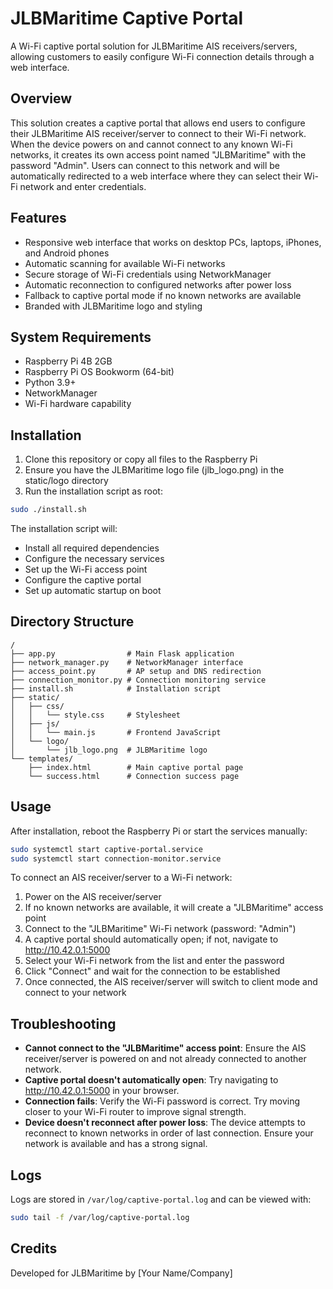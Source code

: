 # JLBMaritime Captive Portal

A Wi-Fi captive portal solution for JLBMaritime AIS receivers/servers, allowing customers to easily configure Wi-Fi connection details through a web interface.

## Overview

This solution creates a captive portal that allows end users to configure their JLBMaritime AIS receiver/server to connect to their Wi-Fi network. When the device powers on and cannot connect to any known Wi-Fi networks, it creates its own access point named "JLBMaritime" with the password "Admin". Users can connect to this network and will be automatically redirected to a web interface where they can select their Wi-Fi network and enter credentials.

## Features

- Responsive web interface that works on desktop PCs, laptops, iPhones, and Android phones
- Automatic scanning for available Wi-Fi networks
- Secure storage of Wi-Fi credentials using NetworkManager
- Automatic reconnection to configured networks after power loss
- Fallback to captive portal mode if no known networks are available
- Branded with JLBMaritime logo and styling

## System Requirements

- Raspberry Pi 4B 2GB
- Raspberry Pi OS Bookworm (64-bit)
- Python 3.9+
- NetworkManager
- Wi-Fi hardware capability

## Installation

1. Clone this repository or copy all files to the Raspberry Pi
2. Ensure you have the JLBMaritime logo file (jlb_logo.png) in the static/logo directory
3. Run the installation script as root:

```bash
sudo ./install.sh
```

The installation script will:
- Install all required dependencies
- Configure the necessary services
- Set up the Wi-Fi access point
- Configure the captive portal
- Set up automatic startup on boot

## Directory Structure

```
/
├── app.py                # Main Flask application
├── network_manager.py    # NetworkManager interface
├── access_point.py       # AP setup and DNS redirection
├── connection_monitor.py # Connection monitoring service
├── install.sh            # Installation script
├── static/
│   ├── css/
│   │   └── style.css     # Stylesheet
│   ├── js/
│   │   └── main.js       # Frontend JavaScript
│   └── logo/
│       └── jlb_logo.png  # JLBMaritime logo
└── templates/
    ├── index.html        # Main captive portal page
    └── success.html      # Connection success page
```

## Usage

After installation, reboot the Raspberry Pi or start the services manually:

```bash
sudo systemctl start captive-portal.service
sudo systemctl start connection-monitor.service
```

To connect an AIS receiver/server to a Wi-Fi network:

1. Power on the AIS receiver/server
2. If no known networks are available, it will create a "JLBMaritime" access point
3. Connect to the "JLBMaritime" Wi-Fi network (password: "Admin")
4. A captive portal should automatically open; if not, navigate to http://10.42.0.1:5000
5. Select your Wi-Fi network from the list and enter the password
6. Click "Connect" and wait for the connection to be established
7. Once connected, the AIS receiver/server will switch to client mode and connect to your network

## Troubleshooting

- **Cannot connect to the "JLBMaritime" access point**: Ensure the AIS receiver/server is powered on and not already connected to another network.
- **Captive portal doesn't automatically open**: Try navigating to http://10.42.0.1:5000 in your browser.
- **Connection fails**: Verify the Wi-Fi password is correct. Try moving closer to your Wi-Fi router to improve signal strength.
- **Device doesn't reconnect after power loss**: The device attempts to reconnect to known networks in order of last connection. Ensure your network is available and has a strong signal.

## Logs

Logs are stored in `/var/log/captive-portal.log` and can be viewed with:

```bash
sudo tail -f /var/log/captive-portal.log
```

## Credits

Developed for JLBMaritime by [Your Name/Company]

